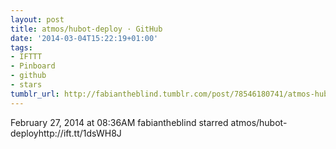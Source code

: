 ```yaml
---
layout: post
title: atmos/hubot-deploy · GitHub
date: '2014-03-04T15:22:19+01:00'
tags:
- IFTTT
- Pinboard
- github
- stars
tumblr_url: http://fabiantheblind.tumblr.com/post/78546180741/atmos-hubot-deploy-github
---
```

February 27, 2014 at 08:36AM
fabiantheblind starred atmos/hubot-deployhttp://ift.tt/1dsWH8J
